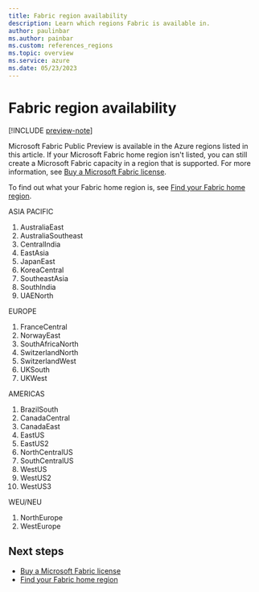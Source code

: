 ```yaml
---
title: Fabric region availability
description: Learn which regions Fabric is available in.
author: paulinbar
ms.author: painbar
ms.custom: references_regions
ms.topic: overview
ms.service: azure
ms.date: 05/23/2023
---
```


# Fabric region availability

[!INCLUDE [preview-note](../includes/preview-note.md)]

Microsoft Fabric Public Preview is available in the Azure regions listed in this article. If your Microsoft Fabric home region isn't listed, you can still create a Microsoft Fabric capacity in a region that is supported. For more information, see [Buy a Microsoft Fabric license](../enterprise/licenses-buy.md).

To find out what your Fabric home region is, see [Find your Fabric home region](./admin-find-fabric-home-region.md).

ASIA PACIFIC
1.	AustraliaEast
1.	AustraliaSoutheast
1.	CentralIndia
1.	EastAsia
1.	JapanEast
1.	KoreaCentral
1.	SoutheastAsia
1.	SouthIndia
1.	UAENorth

EUROPE
1.	FranceCentral
1.	NorwayEast
1.	SouthAfricaNorth
1.	SwitzerlandNorth
1.	SwitzerlandWest
1.	UKSouth
1.	UKWest

AMERICAS
1.	BrazilSouth
1. CanadaCentral
1.	CanadaEast
1.	EastUS
1.	EastUS2
1. NorthCentralUS
1.	SouthCentralUS
1.	WestUS
1.	WestUS2
1.	WestUS3

WEU/NEU
1.	NorthEurope
1.	WestEurope

## Next steps

* [Buy a Microsoft Fabric license](../enterprise/licenses-buy.md)
* [Find your Fabric home region](./admin-find-fabric-home-region.md)
